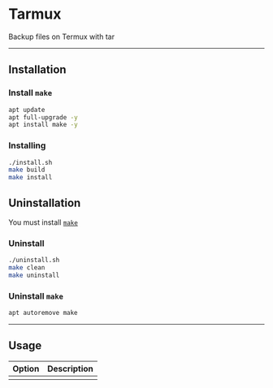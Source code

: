 # Tarmux
Backup files on Termux with tar

---

## Installation

### Install `make`



```bash
apt update
apt full-upgrade -y
apt install make -y
```

### Installing

```bash
./install.sh
make build
make install
```



## Uninstallation

You must install [`make`](#install-make)

### Uninstall



```bash
./uninstall.sh
make clean
make uninstall
```


### Uninstall `make`



```bash
apt autoremove make
```

----

## Usage

<table>
<thead>
	<tr>
		<th>Option</th>
		<th>Description</th>
	</tr>
</thead>
<tbody>
	<tr>
		<td></td>
		<td></td>
	</tr>
</tbody>
</table>
